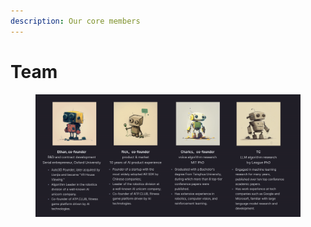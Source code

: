 ```yaml
---
description: Our core members
---
```


# Team

<figure><img src=".gitbook/assets/WX20230414-003645@2x.png" alt=""><figcaption></figcaption></figure>





